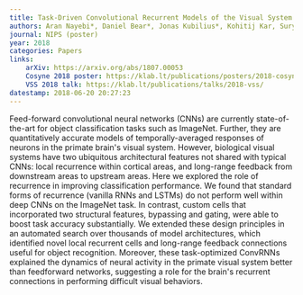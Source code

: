 ```yaml
---
title: Task-Driven Convolutional Recurrent Models of the Visual System
authors: Aran Nayebi*, Daniel Bear*, Jonas Kubilius*, Kohitij Kar, Surya Ganguli, David Sussillo, James J. DiCarlo, Daniel L. K. Yamins
journal: NIPS (poster)
year: 2018
categories: Papers
links:
    arXiv: https://arxiv.org/abs/1807.00053
    Cosyne 2018 poster: https://klab.lt/publications/posters/2018-cosyne/
    VSS 2018 talk: https://klab.lt/publications/talks/2018-vss/
datestamp: 2018-06-20 20:27:23
---
```


Feed-forward convolutional neural networks (CNNs) are currently state-of-the-art for object classification tasks such as ImageNet. Further, they are quantitatively accurate models of temporally-averaged responses of neurons in the primate brain's visual system. However, biological visual systems have two ubiquitous architectural features not shared with typical CNNs: local recurrence within cortical areas, and long-range feedback from downstream areas to upstream areas. Here we explored the role of recurrence in improving classification performance. We found that standard forms of recurrence (vanilla RNNs and LSTMs) do not perform well within deep CNNs on the ImageNet task. In contrast, custom cells that incorporated two structural features, bypassing and gating, were able to boost task accuracy substantially. We extended these design principles in an automated search over thousands of model architectures, which identified novel local recurrent cells and long-range feedback connections useful for object recognition. Moreover, these task-optimized ConvRNNs explained the dynamics of neural activity in the primate visual system better than feedforward networks, suggesting a role for the brain's recurrent connections in performing difficult visual behaviors.